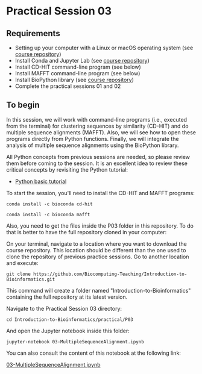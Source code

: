 # Practical Session 03

## Requirements

* Setting up your computer with a Linux or macOS operating system (see [course repository](https://github.com/Biocomputing-Teaching/Introduction-to-Bioinformatics))
* Install Conda and Jupyter Lab (see [course repository](https://github.com/Biocomputing-Teaching/Introduction-to-Bioinformatics))
* Install CD-HIT command-line program (see below)
* Install MAFFT command-line program (see below)
* Install BioPython library (see [course repository](https://github.com/Biocomputing-Teaching/Introduction-to-Bioinformatics))
* Complete the practical sessions 01 and 02

## To begin

In this session, we will work with command-line programs (i.e., executed from the terminal) for clustering sequences by similarity (CD-HIT) and do multiple sequence alignments (MAFFT). Also, we will see how to open these programs directly from Python functions. Finally, we will integrate the analysis of multiple sequence alignments using the BioPython library.

All Python concepts from previous sessions are needed, so please review them before coming to the session. It is an excellent idea to review these critical concepts by revisiting the Python tutorial:

- [Python basic tutorial](https://www.tutorialspoint.com/python/index.htm)

To start the session, you'll need to install the CD-HIT and MAFFT programs:

```conda install -c bioconda cd-hit```

```conda install -c bioconda mafft```

 Also, you need to get the files inside the P03 folder in this repository. To do that is better to have the full repository cloned in your computer:

On your terminal, navigate to a location where you want to download the course repository. This location should be different than the one used to clone the repository of previous practice sessions. Go to another location and execute:

```
git clone https://github.com/Biocomputing-Teaching/Introduction-to-Bioinformatics.git
```

This command will create a folder named "Introduction-to-Bioinformatics" containing the full repository at its latest version.

Navigate to the Practical Session 03 directory:

```
cd Introduction-to-Bioinformatics/practical/P03
```

And open the Jupyter notebook inside this folder:

```
jupyter-notebook 03-MultipleSequenceAlignment.ipynb
```

You can also consult the content of this notebook at the following link:

[03-MultipleSequenceAlignment.ipynb](https://github.com/Biocomputing-Teaching/Introduction-to-Bioinformatics/blob/main/practical/P03/03-MultipleSequenceAlignment.ipynb)
